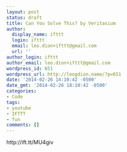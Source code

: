 ```yaml
---
layout: post
status: draft
title: Can You Solve This? by Veritasium
author:
  display_name: ifttt
  login: ifttt
  email: leo.dion+ifttt@gmail.com
  url: ''
author_login: ifttt
author_email: leo.dion+ifttt@gmail.com
wordpress_id: 651
wordpress_url: http://leogdion.name/?p=651
date: '2014-02-26 14:10:42 -0500'
date_gmt: '2014-02-26 18:10:42 -0500'
categories:
- Code
tags:
- youtube
- IFTTT
- fun
comments: []
---
```

<p>http:&#47;&#47;ift.tt&#47;MU4giv</p>
